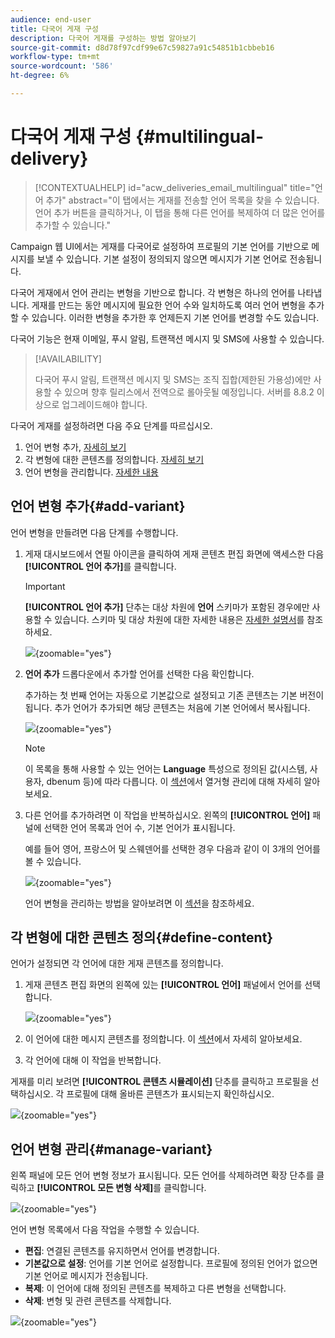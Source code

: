 ```yaml
---
audience: end-user
title: 다국어 게재 구성
description: 다국어 게재를 구성하는 방법 알아보기
source-git-commit: d8d78f97cdf99e67c59827a91c54851b1cbbeb16
workflow-type: tm+mt
source-wordcount: '586'
ht-degree: 6%

---
```


# 다국어 게재 구성 {#multilingual-delivery}

>[!CONTEXTUALHELP]
>id="acw_deliveries_email_multilingual"
>title="언어 추가"
>abstract="이 탭에서는 게재를 전송할 언어 목록을 찾을 수 있습니다. 언어 추가 버튼을 클릭하거나, 이 탭을 통해 다른 언어를 복제하여 더 많은 언어를 추가할 수 있습니다."

Campaign 웹 UI에서는 게재를 다국어로 설정하여 프로필의 기본 언어를 기반으로 메시지를 보낼 수 있습니다. 기본 설정이 정의되지 않으면 메시지가 기본 언어로 전송됩니다.

다국어 게재에서 언어 관리는 변형을 기반으로 합니다. 각 변형은 하나의 언어를 나타냅니다. 게재를 만드는 동안 메시지에 필요한 언어 수와 일치하도록 여러 언어 변형을 추가할 수 있습니다. 이러한 변형을 추가한 후 언제든지 기본 언어를 변경할 수도 있습니다.

다국어 기능은 현재 이메일, 푸시 알림, 트랜잭션 메시지 및 SMS에 사용할 수 있습니다.

>[!AVAILABILITY]
>
>다국어 푸시 알림, 트랜잭션 메시지 및 SMS는 조직 집합(제한된 가용성)에만 사용할 수 있으며 향후 릴리스에서 전역으로 롤아웃될 예정입니다. 서버를 8.8.2 이상으로 업그레이드해야 합니다.

다국어 게재를 설정하려면 다음 주요 단계를 따르십시오.

1. 언어 변형 추가, [자세히 보기](#add-variant)
1. 각 변형에 대한 콘텐츠를 정의합니다. [자세히 보기](#define-content)
1. 언어 변형을 관리합니다. [자세한 내용](#manage-variant)

## 언어 변형 추가{#add-variant}

언어 변형을 만들려면 다음 단계를 수행합니다.

1. 게재 대시보드에서 연필 아이콘을 클릭하여 게재 콘텐츠 편집 화면에 액세스한 다음 **[!UICONTROL 언어 추가]**&#x200B;를 클릭합니다.

   >[!IMPORTANT]
   >
   >**[!UICONTROL 언어 추가]** 단추는 대상 차원에 **언어** 스키마가 포함된 경우에만 사용할 수 있습니다. 스키마 및 대상 차원에 대한 자세한 내용은 [자세한 설명서](../audience/targeting-dimensions.md)를 참조하세요.

   ![](assets/edit-content_2.png){zoomable="yes"}

1. **언어 추가** 드롭다운에서 추가할 언어를 선택한 다음 확인합니다.

   추가하는 첫 번째 언어는 자동으로 기본값으로 설정되고 기존 콘텐츠는 기본 버전이 됩니다. 추가 언어가 추가되면 해당 콘텐츠는 처음에 기본 언어에서 복사됩니다.

   ![](assets/edit-content_3.png){zoomable="yes"}

   >[!NOTE]
   >
   >이 목록을 통해 사용할 수 있는 언어는 **Language** 특성으로 정의된 값(시스템, 사용자, dbenum 등)에 따라 다릅니다. 이 [섹션](../administration/enumerations.md)에서 열거형 관리에 대해 자세히 알아보세요.

1. 다른 언어를 추가하려면 이 작업을 반복하십시오. 왼쪽의 **[!UICONTROL 언어]** 패널에 선택한 언어 목록과 언어 수, 기본 언어가 표시됩니다.

   예를 들어 영어, 프랑스어 및 스웨덴어를 선택한 경우 다음과 같이 이 3개의 언어를 볼 수 있습니다.

   ![](assets/edit-content_9.png){zoomable="yes"}

   언어 변형을 관리하는 방법을 알아보려면 이 [섹션](#manage-variant)을 참조하세요.

## 각 변형에 대한 콘텐츠 정의{#define-content}

언어가 설정되면 각 언어에 대한 게재 콘텐츠를 정의합니다.

1. 게재 콘텐츠 편집 화면의 왼쪽에 있는 **[!UICONTROL 언어]** 패널에서 언어를 선택합니다.

   ![](assets/edit-content_11.png){zoomable="yes"}

1. 이 언어에 대한 메시지 콘텐츠를 정의합니다. 이 [섹션](../msg/create-deliveries.md)에서 자세히 알아보세요.

1. 각 언어에 대해 이 작업을 반복합니다.

<!--
>[!BEGINTABS]

>[!TAB Email delivery]

1. From the delivery content edition screen, choose a language and click the **[!UICONTROL Edit email body]** button. You can also hover over the email preview and select **[!UICONTROL Open email designer]**.

    ![](assets/edit-content_11.png){zoomable="yes"}

1. Define the content of your email for this language. [Read more](../email/get-started-email-designer.md#start-authoring)

1. Repeat this operation for each language.

>[!TAB SMS delivery]

1. From the delivery content edition screen, choose a language.

1. Edit the content of the SMS message for this language. [Read more](../sms/create-sms.md)

    ![](assets/edit-content_11-sms.png){zoomable="yes"}

1. Repeat this operation for each language.

>[!ENDTABS]

-->

게재를 미리 보려면 **[!UICONTROL 콘텐츠 시뮬레이션]** 단추를 클릭하고 프로필을 선택하십시오. 각 프로필에 대해 올바른 콘텐츠가 표시되는지 확인하십시오.

![](assets/edit-content_5.png){zoomable="yes"}

## 언어 변형 관리{#manage-variant}

왼쪽 패널에 모든 언어 변형 정보가 표시됩니다. 모든 언어를 삭제하려면 확장 단추를 클릭하고 **[!UICONTROL 모든 변형 삭제]**&#x200B;를 클릭합니다.

![](assets/edit-content_13.png){zoomable="yes"}

언어 변형 목록에서 다음 작업을 수행할 수 있습니다.

* **편집**: 연결된 콘텐츠를 유지하면서 언어를 변경합니다.
* **기본값으로 설정**: 언어를 기본 언어로 설정합니다. 프로필에 정의된 언어가 없으면 기본 언어로 메시지가 전송됩니다.
* **복제**: 이 언어에 대해 정의된 콘텐츠를 복제하고 다른 변형을 선택합니다.
* **삭제**: 변형 및 관련 콘텐츠를 삭제합니다.

![](assets/edit-content_13-sms.png){zoomable="yes"}

